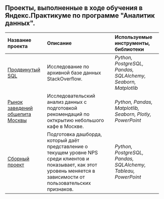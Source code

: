## Проекты, выполненные в ходе обучения в Яндекс.Практикуме по программе "Аналитик данных".

| Название проекта | Описание | Используемые инструменты, библиотеки | 
| :---------------------- | :---------------------- | :---------------------- |
| [Продвинутый SQL](https://github.com/Kedrynez/Yandex_Practicum/tree/main/SQL) | Исследование по архивной базе данных StackOverflow.  | *Python, PostgreSQL, Pandas, SQLAlchemy, Seaborn, Matplotlib* |
|[Рынок заведений общепита Москвы](https://github.com/Kedrynez/Yandex_Practicum/tree/main/public_catering) | Исследовательский анализ данных с подготовкой рекомендаций по окткрытию небольшого кафе в Москве. | *Python, Pandas, Matplotlib, Seaborn, Plotly, PowerPoint* |
| [Сборный проект]() | Подготовка дашборда, который даёт представление  о текущем уровне NPS среди клиентов и показывает, как этот уровень меняется в зависимости от пользовательских признаков. | *Python, PostgreSQL, Pandas, SQLAlchemy, Tableau, PowerPoint*|